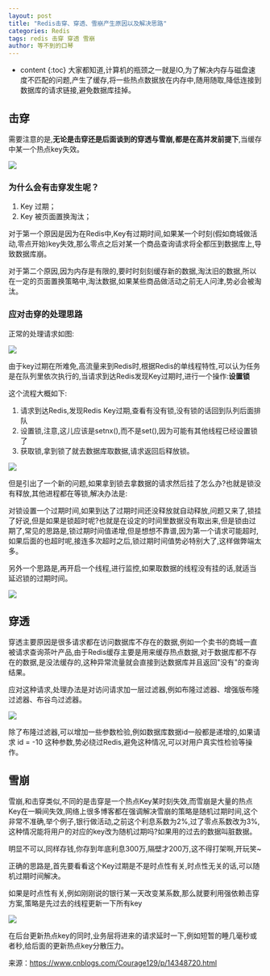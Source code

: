 ```yaml
---
layout: post
title: "Redis击穿、穿透、雪崩产生原因以及解决思路"
categories: Redis
tags: redis 击穿 穿透 雪崩
author: 等不到的口琴
---
```


* content
{:toc}
大家都知道,计算机的瓶颈之一就是IO,为了解决内存与磁盘速度不匹配的问题,产生了缓存,将一些热点数据放在内存中,随用随取,降低连接到数据库的请求链接,避免数据库挂掉。











## 击穿

需要注意的是,**无论是击穿还是后面谈到的穿透与雪崩,都是在高并发前提下**,当缓存中某一个热点key失效。

![](https://raw.githubusercontent.com/objcoding/md-picture/master/img/20211128145101.png)

### 为什么会有击穿发生呢？

1. Key 过期；
2. Key 被页面置换淘汰；

对于第一个原因是因为在Redis中,Key有过期时间,如果某一个时刻(假如商城做活动,零点开始)key失效,那么零点之后对某一个商品查询请求将全都压到数据库上,导致数据库崩。

对于第二个原因,因为内存是有限的,要时时刻刻缓存新的数据,淘汰旧的数据,所以在一定的页面置换策略中,淘汰数据,如果某些商品做活动之前无人问津,势必会被淘汰。

### 应对击穿的处理思路

正常的处理请求如图:

![](https://raw.githubusercontent.com/objcoding/md-picture/master/img/20211128145258.png)

由于key过期在所难免,高流量来到Redis时,根据Redis的单线程特性,可以认为任务是在队列里依次执行的,当请求到达Redis发现Key过期时,进行一个操作:**设置锁**

这个流程大概如下:

1. 请求到达Redis,发现Redis Key过期,查看有没有锁,没有锁的话回到队列后面排队
2. 设置锁,注意,这儿应该是setnx(),而不是set(),因为可能有其他线程已经设置锁了
3. 获取锁,拿到锁了就去数据库取数据,请求返回后释放锁。

![](https://raw.githubusercontent.com/objcoding/md-picture/master/img/20211128145328.png)



但是引出了一个新的问题,如果拿到锁去拿数据的请求然后挂了怎么办?也就是锁没有释放,其他进程都在等锁,解决办法是:

对锁设置一个过期时间,如果到达了过期时间还没释放就自动释放,问题又来了,锁挂了好说,但是如果是锁超时呢?也就是在设定的时间里数据没有取出来,但是锁由过期了,常见的思路是,锁过期时间值递增,但是想想不靠谱,因为第一个请求可能超时,如果后面的也超时呢,接连多次超时之后,锁过期时间值势必特别大了,这样做弊端太多。

另外一个思路是,再开启一个线程,进行监控,如果取数据的线程没有挂的话,就适当延迟锁的过期时间。



![](https://raw.githubusercontent.com/objcoding/md-picture/master/img/20211128145346.png)



## 穿透

穿透主要原因是很多请求都在访问数据库不存在的数据,例如一个卖书的商城一直被请求查询茶叶产品,由于Redis缓存主要是用来缓存热点数据,对于数据库都不存在的数据,是没法缓存的,这种异常流量就会直接到达数据库并且返回"没有"的查询结果。

应对这种请求,处理办法是对访问请求加一层过滤器,例如布隆过滤器、增强版布隆过滤器、布谷鸟过滤器。

![](https://raw.githubusercontent.com/objcoding/md-picture/master/img/20211128145441.png)

除了布隆过滤器,可以增加一些参数检验,例如数据库数据id一般都是递增的,如果请求 id = -10 这种参数,势必绕过Redis,避免这种情况,可以对用户真实性检验等操作。



## 雪崩



雪崩,和击穿类似,不同的是击穿是一个热点Key某时刻失效,而雪崩是大量的热点Key在一瞬间失效,网络上很多博客都在强调解决雪崩的策略是随机过期时间,这个非常不准确,举个例子,银行做活动,之前这个利息系数为2%,过了零点系数改为3%,这种情况能将用户的对应的key改为随机过期吗?如果用的过去的数据叫脏数据。

明显不可以,同样存钱,你存到年底利息300万,隔壁才200万,这不得打架啊,开玩笑~

正确的思路是,首先要看看这个Key过期是不是时点性有关,时点性无关的话,可以随机过期时间解决。

如果是时点性有关,例如刚刚说的银行某一天改变某系数,那么就要利用强依赖击穿方案,策略是先过去的线程更新一下所有key



![](https://raw.githubusercontent.com/objcoding/md-picture/master/img/20211128145505.png)



在后台更新热点key的同时,业务层将进来的请求延时一下,例如短暂的睡几毫秒或者秒,给后面的更新热点key分散压力。

来源：https://www.cnblogs.com/Courage129/p/14348720.html